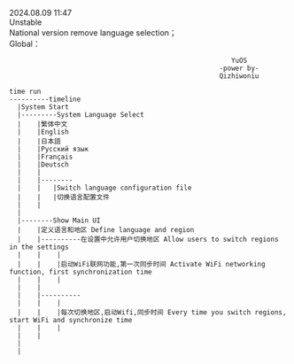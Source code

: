 2024.08.09 11:47 </br>
Unstable</br>
National version remove language selection；</br>
Global：</br>

                                                            YuOS
                                                         -power by- 
                                                         Qizhiwoniu

    time run
    ----------timeline
      |System Start
      |---------System Language Select
      |    |繁体中文
      |    |English    
      |    |日本語
      |    |Русский язык
      |    |Français
      |    |Deutsch
      |    |
      |    |--------
      |    |   |Switch language configuration file
      |    |   |切换语言配置文件
      |    |    
      |
      |--------Show Main UI
      |    |定义语言和地区 Define language and region
      |    |----------在设置中允许用户切换地区 Allow users to switch regions in the settings
      |    |    |
      |    |    |启动WiFi联网功能,第一次同步时间 Activate WiFi networking function, first synchronization time
      |    |    |   
      |    |
      |    |----------
      |    |    |
      |    |    |每次切换地区,启动Wifi,同步时间 Every time you switch regions, start WiFi and synchronize time
      |    |    |
      |    |
      |
      |

